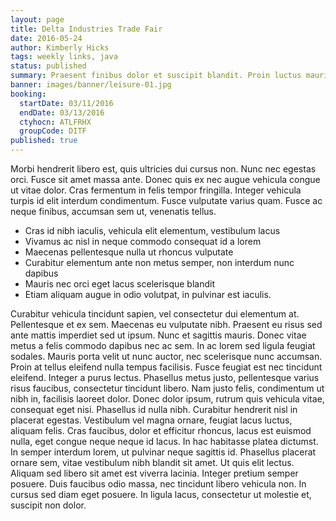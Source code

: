 ```yaml
---
layout: page
title: Delta Industries Trade Fair
date: 2016-05-24
author: Kimberly Hicks
tags: weekly links, java
status: published
summary: Praesent finibus dolor et suscipit blandit. Proin luctus mauris.
banner: images/banner/leisure-01.jpg
booking:
  startDate: 03/11/2016
  endDate: 03/13/2016
  ctyhocn: ATLFRHX
  groupCode: DITF
published: true
---
```

Morbi hendrerit libero est, quis ultricies dui cursus non. Nunc nec egestas orci. Fusce sit amet massa ante. Donec quis ex nec augue vehicula congue ut vitae dolor. Cras fermentum in felis tempor fringilla. Integer vehicula turpis id elit interdum condimentum. Fusce vulputate varius quam. Fusce ac neque finibus, accumsan sem ut, venenatis tellus.

* Cras id nibh iaculis, vehicula elit elementum, vestibulum lacus
* Vivamus ac nisl in neque commodo consequat id a lorem
* Maecenas pellentesque nulla ut rhoncus vulputate
* Curabitur elementum ante non metus semper, non interdum nunc dapibus
* Mauris nec orci eget lacus scelerisque blandit
* Etiam aliquam augue in odio volutpat, in pulvinar est iaculis.

Curabitur vehicula tincidunt sapien, vel consectetur dui elementum at. Pellentesque et ex sem. Maecenas eu vulputate nibh. Praesent eu risus sed ante mattis imperdiet sed ut ipsum. Nunc et sagittis mauris. Donec vitae metus a felis commodo dapibus nec ac sem. In ac lorem sed ligula feugiat sodales. Mauris porta velit ut nunc auctor, nec scelerisque nunc accumsan. Proin at tellus eleifend nulla tempus facilisis. Fusce feugiat est nec tincidunt eleifend. Integer a purus lectus.
Phasellus metus justo, pellentesque varius risus faucibus, consectetur tincidunt libero. Nam justo felis, condimentum ut nibh in, facilisis laoreet dolor. Donec dolor ipsum, rutrum quis vehicula vitae, consequat eget nisi. Phasellus id nulla nibh. Curabitur hendrerit nisl in placerat egestas. Vestibulum vel magna ornare, feugiat lacus luctus, aliquam felis. Cras faucibus, dolor et efficitur rhoncus, lacus est euismod nulla, eget congue neque neque id lacus. In hac habitasse platea dictumst. In semper interdum lorem, ut pulvinar neque sagittis id. Phasellus placerat ornare sem, vitae vestibulum nibh blandit sit amet. Ut quis elit lectus. Aliquam sed libero sit amet est viverra lacinia. Integer pretium semper posuere. Duis faucibus odio massa, nec tincidunt libero vehicula non. In cursus sed diam eget posuere. In ligula lacus, consectetur ut molestie et, suscipit non dolor.
